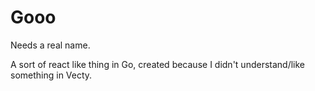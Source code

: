 # Gooo

Needs a real name.

A sort of react like thing in Go, created because I didn't understand/like something in Vecty.

